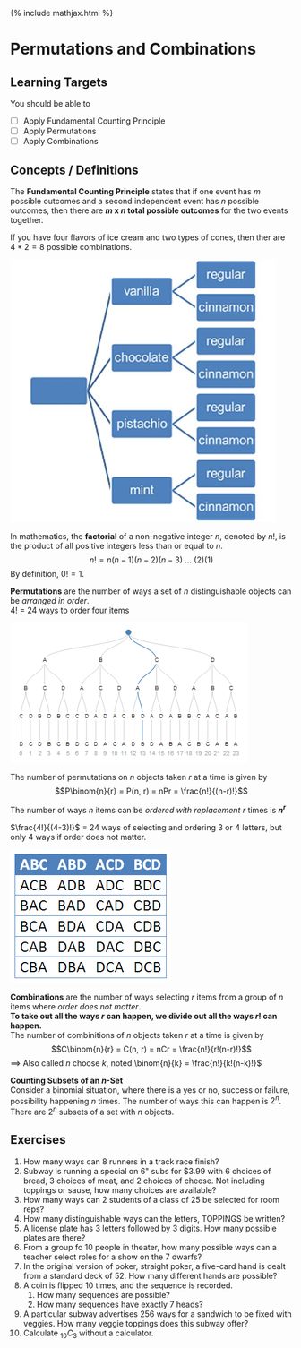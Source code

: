 {% include mathjax.html %}

# Permutations and Combinations

## Learning Targets

You should be able to
- [ ] Apply Fundamental Counting Principle
- [ ] Apply Permutations
- [ ] Apply Combinations

## Concepts / Definitions

The **Fundamental Counting Principle** states that if one event has $m$ possible outcomes and a second independent event has $n$ possible outcomes, then there are **$m$ x $n$ total possible outcomes** for the two events together.

If you have four flavors of ice cream and two types of cones, then ther are $4 * 2 = 8$ possible combinations.

![Ice Cream Flavors and Toppings](../assets/precalculus/permutations-and-combinations_1.jpg)

In mathematics, the **factorial** of a non-negative integer $n$, denoted by $n!$, is the product of all positive integers less than or equal to $n$.
$$n! = n(n-1)(n-2)(n-3)\ ...\ (2)(1)$$
By definition, $0! = 1$.

**Permutations** are the number of ways a set of $n$ distinguishable objects can be *arranged in order*.<br>
$4!$ = 24 ways to order four items

![Permutation of the letters ABCD](../assets/precalculus/permutations-and-combinations_2.png)

The number of permutations on $n$ objects taken $r$ at a time is given by
$$P\binom{n}{r} = P(n, r) = nPr = \frac{n!}{(n-r)!}$$

The number of ways $n$ items can be *ordered with replacement $r$* times is **$n^r$**

$\frac{4!}{(4-3)!}$ = 24 ways of selecting and ordering 3 or 4 letters, but only 4 ways if order does not matter.

![ABCD as a Permutation Table](../assets/precalculus/permutations-and-combinations_3.png)

**Combinations** are the number of ways selecting $r$ items from a group of $n$ items where *order does not matter*.<br>
**To take out all the ways $r$ can happen, we divide out all the ways $r!$ can happen.**<br>
The number of combinitions of $n$ objects taken $r$ at a time is given by
$$C\binom{n}{r} = C(n, r) = nCr = \frac{n!}{r!(n-r)!}$$
$\implies$ Also called $n$ choose $k$, noted \binom{n}{k} = \frac{n!}{k!(n-k)!}$

**Counting Subsets of an $n$-Set**<br>
Consider a binomial situation, where there is a yes or no, success or failure, possibility happening $n$ times. The number of ways this can happen is $2^n$. There are $2^n$ subsets of a set with $n$ objects.

## Exercises
  1. How many ways can 8 runners in a track race finish?
  2. Subway is running a special on 6" subs for $3.99 with 6 choices of bread, 3 choices of meat, and 2 choices of cheese. Not including toppings or sause, how many choices are available?
  3. How many ways can 2 students of a class of 25 be selected for room reps?
  4. How many distinguishable ways can the letters, TOPPINGS be written?
  5. A license plate has 3 letters followed by 3 digits. How many possible plates are there?
  6. From a group fo 10 people in theater, how many possible ways can a teacher select roles for a show on the 7 dwarfs?
  7. In the original version of poker, straight poker, a five-card hand is dealt from a standard deck of 52. How many different hands are possible?
  8. A coin is flipped 10 times, and the sequence is recorded.
     1. How many sequences are possible?
     2. How many sequences have exactly 7 heads?
  9. A particular subway advertises 256 ways for a sandwich to be fixed with veggies. How many veggie toppings does this subway offer?
  10. Calculate $_{10}C_3$ without a calculator.
